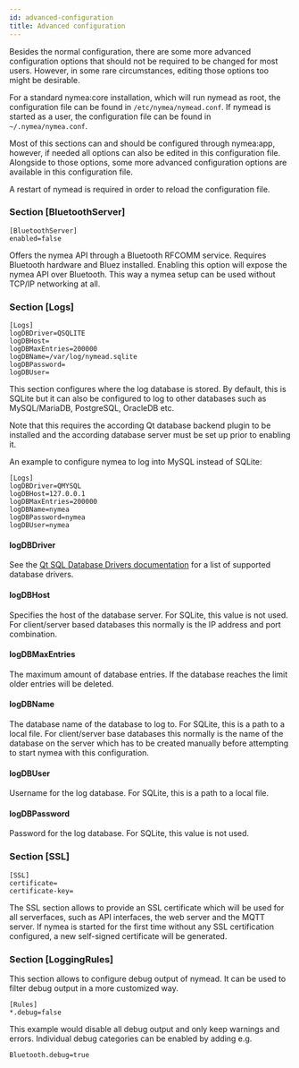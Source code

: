 ```yaml
---
id: advanced-configuration
title: Advanced configuration
---
```


Besides the normal configuration, there are some more advanced configuration options that should not be required to be changed for most users. However, in some rare circumstances, editing those options too might be desirable.

For a standard nymea:core installation, which will run nymead as root, the configuration file can be found in `/etc/nymea/nymead.conf`. If nymead is started as a user, the configuration file can be found in `~/.nymea/nymea.conf`.

Most of this sections can and should be configured through nymea:app, however, if needed all options can also be edited in this configuration file. Alongside to those options, some more advanced configuration options are available in this configuration file.

A restart of nymead is required in order to reload the configuration file.


### Section [BluetoothServer]

    [BluetoothServer]
    enabled=false

Offers the nymea API through a Bluetooth RFCOMM service. Requires Bluetooth hardware and Bluez installed. Enabling this option will expose the nymea API over Bluetooth. This way a nymea setup can be used without TCP/IP networking at all.

### Section [Logs]

    [Logs]
    logDBDriver=QSQLITE
    logDBHost=
    logDBMaxEntries=200000
    logDBName=/var/log/nymead.sqlite
    logDBPassword=
    logDBUser=

This section configures where the log database is stored. By default, this is SQLite but it can also be configured to log to other databases such as MySQL/MariaDB, PostgreSQL, OracleDB etc.

Note that this requires the according Qt database backend plugin to be installed and the according database server must be set up prior to enabling it.

An example to configure nymea to log into MySQL instead of SQLite:

    [Logs]
    logDBDriver=QMYSQL
    logDBHost=127.0.0.1
    logDBMaxEntries=200000
    logDBName=nymea
    logDBPassword=nymea
    logDBUser=nymea

#### logDBDriver

See the [Qt SQL Database Drivers documentation](https://doc.qt.io/qt-5/sql-driver.html) for a list of supported database drivers.

#### logDBHost

Specifies the host of the database server. For SQLite, this value is not used. For client/server based databases this normally is the IP address and port combination.

#### logDBMaxEntries

The maximum amount of database entries. If the database reaches the limit older entries will be deleted.

#### logDBName

The database name of the database to log to. For SQLite, this is a path to a local file. For client/server base databases this normally is the name of the database on the server which has to be created manually before attempting to start nymea with this configuration.

#### logDBUser

Username for the log database. For SQLite, this is a path to a local file. 

#### logDBPassword

Password for the log database. For SQLite, this value is not used.

### Section [SSL]

    [SSL]
    certificate=
    certificate-key=


The SSL section allows to provide an SSL certificate which will be used for all serverfaces, such as API interfaces, the web server and the MQTT server. If nymea is started for the first time without any SSL certification configured, a new self-signed certificate will be generated.

### Section [LoggingRules]

This section allows to configure debug output of nymead. It can be used to filter debug output in a more customized way.

    [Rules]
    *.debug=false

This example would disable all debug output and only keep warnings and errors. Individual debug categories can be enabled by adding e.g.

    Bluetooth.debug=true

